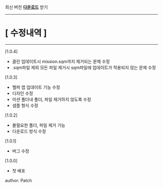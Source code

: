 
최신 버전 [**다운로드**](https://github.com/AHC-Clan/Arma-Hardcore-Command/raw/refs/heads/main/Tools/AHC_MissionSampleHelper/AHC_MissionHelper.exe) 받기

---------------------------------------------------------------
# [ 수정내역 ]
---------------------------------------------------------------
[1.0.4]
- 클린 업데이트시 mission.sqm까지 제거되는 문제 수정
- .sqm파일 제외 모든 파일 제거시 sqm파일에 업데이트가 적용되지 않는 문제 수정

[1.0.3]
- 헬퍼 앱 업데이트 기능 수정
- 디자인 수정
- 미션 폴더내 폴더, 파일 제거하지 않도록 수정
- 샘플 형식 수정

[1.0.2]
- 불필요한 폴더, 파일 제거 기능
- 다운로드 방식 수정

[1.0.1]
- 버그 수정


[1.0.0]
- 첫 배포

author: Patch
